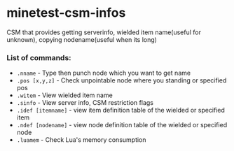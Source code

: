 # minetest-csm-infos
CSM that provides getting serverinfo, wielded item name(useful for unknown), copying nodename(useful when its long)  
### List of commands:
* `.nname` - Type then punch node which you want to get name
* `.pos [x,y,z]` - Check unpointable node where you standing or specified pos
* `.witem` - View wielded item name
* `.sinfo` - View server info, CSM restriction flags
* `.idef [itemname]` - view item definition table of the wielded or specified item
* `.ndef [nodename]` - view node definition table of the wielded or specified node
* `.luamem` - Check Lua's memory consumption
